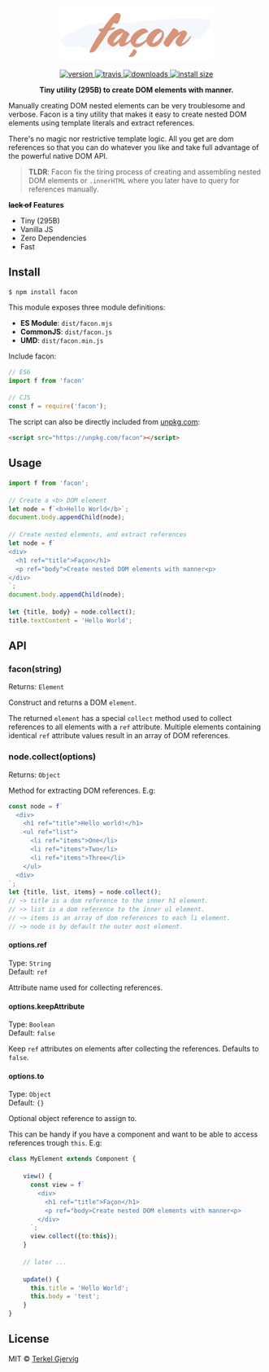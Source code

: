 <p align="center">
  <img src="facon.png" alt="facon" width="300" />
</p>

<p align="center">
  <a href="https://npmjs.org/package/facon">
    <img src="https://badgen.now.sh/npm/v/facon" alt="version" />
  </a>
  <a href="https://travis-ci.org/terkelg/facon">
    <img src="https://badgen.now.sh/travis/terkelg/facon" alt="travis" />
  </a>
  <a href="https://npmjs.org/package/facon">
    <img src="https://badgen.now.sh/npm/dm/facon" alt="downloads" />
  </a>
  <a href="https://packagephobia.now.sh/result?p=facon">
    <img src="https://packagephobia.now.sh/badge?p=facon" alt="install size" />
  </a>
</p>

<p align="center"><b>Tiny utility (295B) to create DOM elements with manner.</b></p>

Manually creating DOM nested elements can be very troublesome and verbose.
Facon is a tiny utility that makes it easy to create nested DOM elements using template literals and extract references.


There's no magic nor restrictive template logic. All you get are dom references so that you can do whatever you like and take full advantage of the powerful native DOM API.


> **TLDR**: Facon fix the tiring process of creating and assembling nested DOM elements or `.innerHTML` where you later have to query for references manually.

**~~lack of~~ Features**
- Tiny (295B)
- Vanilla JS
- Zero Dependencies
- Fast


## Install

```
$ npm install facon
```

This module exposes three module definitions:

* **ES Module**: `dist/facon.mjs`
* **CommonJS**: `dist/facon.js`
* **UMD**: `dist/facon.min.js`

Include facon:
```js
// ES6
import f from 'facon'

// CJS
const f = require('facon');
```

The script can also be directly included from [unpkg.com](https://unpkg.com):
```html
<script src="https://unpkg.com/facon"></script>
```


## Usage

```js
import f from 'facon';

// Create a <b> DOM element
let node = f`<b>Hello World</b>`;
document.body.appendChild(node);

// Create nested elements, and extract references
let node = f`
<div>
  <h1 ref="title">Façon</h1>
  <p ref="body">Create nested DOM elements with manner<p>
</div>
`;
document.body.appendChild(node);

let {title, body} = node.collect();
title.textContent = 'Hello World';
```


## API

### facon(string)
Returns: `Element`

Construct and returns a DOM `element`.

The returned `element` has a special `collect` method used to collect references to all elements with a `ref` attribute. Multiple elements containing identical `ref` attribute values result in an array of DOM references.

### node.collect(options)
Returns: `Object`

Method for extracting DOM references. E.g:

```js
const node = f`
  <div>
    <h1 ref="title">Hello world!</h1>
    <ul ref="list">
      <li ref="items">One</li>
      <li ref="items">Two</li>
      <li ref="items">Three</li>
    </ul>
  <div>
`;
let {title, list, items} = node.collect();
// ~> title is a dom reference to the inner h1 element.
// ~> list is a dom reference to the inner ul element.
// ~> items is an array of dom references to each li element.
// ~> node is by default the outer most element.
```

#### options.ref
Type: `String`<br>
Default: `ref`

Attribute name used for collecting references.

#### options.keepAttribute
Type: `Boolean`<br>
Default: `false`

Keep `ref` attributes on elements after collecting the references. Defaults to `false`.

#### options.to
Type: `Object`<br>
Default: `{}`

Optional object reference to assign to.

This can be handy if you have a component and want to be able to access references trough `this`. E.g:
```js
class MyElement extends Component {
    
    view() {
      const view = f`
        <div>
          <h1 ref="title">Façon</h1>
          <p ref="body>Create nested DOM elements with manner<p>
        </div>       
      `;
      view.collect({to:this});
    }

    // later ...

    update() {
      this.title = 'Hello World';
      this.body = 'test';
    }
}
```

## License

MIT © [Terkel Gjervig](https://terkel.com)
